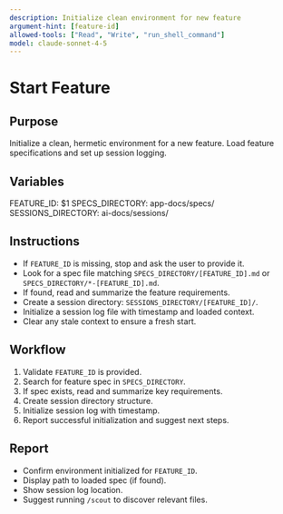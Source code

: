 ```yaml
---
description: Initialize clean environment for new feature
argument-hint: [feature-id]
allowed-tools: ["Read", "Write", "run_shell_command"]
model: claude-sonnet-4-5
---
```


# Start Feature

## Purpose
Initialize a clean, hermetic environment for a new feature. Load feature specifications and set up session logging.

## Variables
FEATURE_ID: $1
SPECS_DIRECTORY: app-docs/specs/
SESSIONS_DIRECTORY: ai-docs/sessions/

## Instructions
- If `FEATURE_ID` is missing, stop and ask the user to provide it.
- Look for a spec file matching `SPECS_DIRECTORY/[FEATURE_ID].md` or `SPECS_DIRECTORY/*-[FEATURE_ID].md`.
- If found, read and summarize the feature requirements.
- Create a session directory: `SESSIONS_DIRECTORY/[FEATURE_ID]/`.
- Initialize a session log file with timestamp and loaded context.
- Clear any stale context to ensure a fresh start.

## Workflow
1. Validate `FEATURE_ID` is provided.
2. Search for feature spec in `SPECS_DIRECTORY`.
3. If spec exists, read and summarize key requirements.
4. Create session directory structure.
5. Initialize session log with timestamp.
6. Report successful initialization and suggest next steps.

## Report
- Confirm environment initialized for `FEATURE_ID`.
- Display path to loaded spec (if found).
- Show session log location.
- Suggest running `/scout` to discover relevant files.
